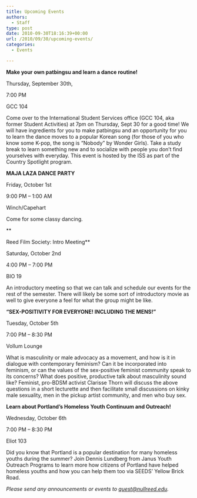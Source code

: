 ```yaml
---
title: Upcoming Events
authors: 
  - Staff
type: post
date: 2010-09-30T18:16:39+00:00
url: /2010/09/30/upcoming-events/
categories:
  - Events

---
```

**Make your own patbingsu and learn a dance routine!**
  
Thursday, September 30th,
  
7:00 PM
  
GCC 104

Come over to the International Student Services office (GCC 104, aka former Student Activities) at 7pm on Thursday, Sept 30 for a good time! We will have ingredients for you to make patbingsu and an opportunity for you to learn the dance moves to a popular Korean song (for those of you who know some K-pop, the song is “Nobody” by Wonder Girls). Take a study break to learn something new and to socialize with people you don’t find yourselves with everyday. This event is hosted by the ISS as part of the Country Spotlight program.

**MAJA LAZA DANCE PARTY**
  
Friday, October 1st
  
9:00 PM &#8211; 1:00 AM
  
Winch/Capehart

Come for some classy dancing.
  
**
  
Reed Film Society: Intro Meeting**
  
Saturday, October 2nd
  
4:00 PM &#8211; 7:00 PM
  
BIO 19

An introductory meeting so that we can talk and schedule our events for the rest of the semester. There will likely be some sort of introductory movie as well to give everyone a feel for what the group might be like.

**“SEX-POSITIVITY FOR EVERYONE! INCLUDING THE MENS!”**
  
Tuesday, October 5th
  
7:00 PM &#8211; 8:30 PM
  
Vollum Lounge

What is masculinity or male advocacy as a movement, and how is it in dialogue with contemporary feminism? Can it be incorporated into feminism, or can the values of the sex-positive feminist community speak to its concerns? What does positive, productive talk about masculinity sound like? Feminist, pro-BDSM activist Clarisse Thorn will discuss the above questions in a short lecturette and then facilitate small discussions on kinky male sexuality, men in the pickup artist community, and men who buy sex.

**Learn about Portland’s Homeless Youth Continuum and Outreach!**
  
Wednesday, October 6th
  
7:00 PM &#8211; 8:30 PM
  
Eliot 103

Did you know that Portland is a popular destination for many homeless youths during the summer? Join Dennis Lundberg from Janus Youth Outreach Programs to learn more how citizens of Portland have helped homeless youths and how you can help them too via SEEDS’ Yellow Brick Road.

_Please send any announcements or events to [&#x71;&#x75;&#x65;&#x73;&#x74;&#x40;<span class="oe_displaynone">null</span>&#x72;&#x65;&#x65;&#x64;&#x2e;&#x65;&#x64;&#x75;][1]._

 [1]: mailto:&#x71;&#x75;&#x65;&#x73;&#x74;&#x40;&#x72;&#x65;&#x65;&#x64;&#x2e;&#x65;&#x64;&#x75;